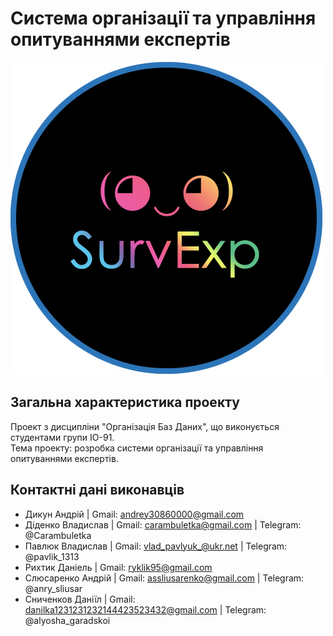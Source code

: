 # Система організації та управління опитуваннями експертів

![Logo](./src/images/readme-header.png)

## Загальна характеристика проекту

Проект з дисципліни "Організація Баз Даних", що виконується студентами групи ІО-91.  
Тема проекту: розробка системи організації та управління опитуваннями експертів.

## Контактні дані виконавців

* Дикун Андрій | Gmail: andrey30860000@gmail.com
* Діденко Владислав | Gmail: carambuletka@gmail.com | Telegram: @Carambuletka
* Павлюк Владислав | Gmail: vlad_pavlyuk_@ukr.net | Telegram: @pavlik_1313
* Рихтик Даніель | Gmail: ryklik95@gmail.com
* Слюсаренко Андрій | Gmail: assliusarenko@gmail.com | Telegram: @anry_sliusar
* Сниченков Даніїл | Gmail: danilka1231231232144423523432@gmail.com | Telegram: @alyosha_garadskoi
